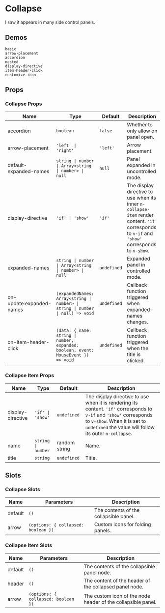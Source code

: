 # Collapse

I saw it appears in many side control panels.

## Demos

```demo
basic
arrow-placement
accordion
nested
display-directive
item-header-click
customize-icon
```

## Props

### Collapse Props

| Name | Type | Default | Description |
| --- | --- | --- | --- |
| accordion | `boolean` | `false` | Whether to only allow on panel open. |
| arrow-placement | `'left' \| 'right'` | `'left'` | Arrow placement. |
| default-expanded-names | `string \| number \| Array<string \| number> \| null` | `null` | Panel expanded in uncontrolled mode. |
| display-directive | `'if' \| 'show'` | `'if'` | The display directive to use when its inner `n-collapse-item` render content. `'if'` corresponds to `v-if` and `'show'` corresponds to `v-show`. |
| expanded-names | `string \| number \| Array<string \| number> \| null` | `undefined` | Expanded panel in controlled mode. |
| on-update:expanded-names | `(expandedNames: Array<string \| number> \| string \| number \| null) => void` | `undefined` | Callback function triggered when expanded-names changes. |
| on-item-header-click | `(data: { name: string \| number, expanded: boolean, event: MouseEvent }) => void` | `undefined` | Callback function triggered when the title is clicked. |

### Collapse Item Props

| Name | Type | Default | Description |
| --- | --- | --- | --- |
| display-directive | `'if' \| 'show'` | `undefined` | The display directive to use when it is rendering its content. `'if'` corresponds to `v-if` and `'show'` corresponds to `v-show`. When it is set to `undefined` the value will follow its outer `n-collapse`. |
| name | `string \| number` | random string | Name. |
| title | `string` | `undefined` | Title. |

## Slots

### Collapse Slots

| Name | Parameters | Description |
| --- | --- | --- |
| default | `()` | The contents of the collapsible panel. |
| arrow | `(options: { collapsed: boolean })` | Custom icons for folding panels. |

### Collapse Item Slots

| Name | Parameters | Description |
| --- | --- | --- |
| default | `()` | The contents of the collapsible panel node. |
| header | `()` | The content of the header of the collapsed panel node. |
| arrow | `(options: { collapsed: boolean })` | The custom icon of the node header of the collapsible panel. |
